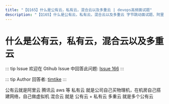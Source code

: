 ```yaml
---
title: "【Q165】什么是公有云，私有云，混合云以及多重云 | devops高频面试题"
description: "【Q165】什么是公有云，私有云，混合云以及多重云 字节跳动面试题、阿里腾讯面试题、美团小米面试题。"
---
```


# 什么是公有云，私有云，混合云以及多重云

::: tip Issue
欢迎在 Gtihub Issue 中回答此问题: [Issue 166](https://github.com/shfshanyue/Daily-Question/issues/166)
:::

::: tip Author
回答者: [timtike](https://github.com/timtike)
:::

公有云就是阿里云 腾讯云 aws 等
私有云 就是公司自己买物理机，在机房自己搭建网络，自己做虚拟机
混合云 就是 公有云 + 私有云
多重云 就是多个公有云
